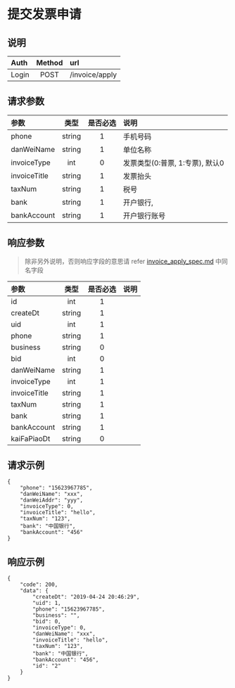 # 提交发票申请

## 说明

|  Auth  |  Method  |  url  |
| :----  | :----:   | :---- |
|  Login  |  POST  |  /invoice/apply  |

## 请求参数

|  参数  |  类型  |  是否必选  |  说明  |
| :---- | :----: | :----:   | :----  |
| phone | string | 1 | 手机号码 |
| danWeiName | string | 1 | 单位名称 |
| invoiceType | int | 0 | 发票类型(0:普票, 1:专票), 默认0 |
| invoiceTitle | string | 1 | 发票抬头 |
| taxNum | string | 1 | 税号 |
| bank | string | 1 | 开户银行, |
| bankAccount | string | 1 | 开户银行账号 |

## 响应参数

> 除非另外说明，否则响应字段的意思请 refer [invoice_apply_spec.md](/invoice_apply_spec.md) 中同名字段

|  参数  |  类型  |  是否必选  |  说明  |
| :---- | :----: | :----:   | :----  |
|  id  |  int  |  1  |  |
|  createDt  |  string  |  1  |  |
|  uid  |  int  |  1  |  |
|  phone  |  string  |  1  |  |
|  business  |  string  |  0  |  |
|  bid  |  int  |  0  |  |
|  danWeiName  |  string  |  1  |  |
|  invoiceType  |  int  |  1  |  |
|  invoiceTitle  |  string  |  1  |  |
|  taxNum  |  string  |  1  |  |
|  bank  |  string  |  1  |  |
|  bankAccount  |  string  |  1  |  |
|  kaiFaPiaoDt  |  string  |  0  |  |

## 请求示例

```
{
    "phone": "15623967785",
    "danWeiName": "xxx",
    "danWeiAddr": "yyy",
    "invoiceType": 0,
    "invoiceTitle": "hello",
    "taxNum": "123",
    "bank": "中国银行",
    "bankAccount": "456"
}
```

## 响应示例

```
{
    "code": 200,
    "data": {
        "createDt": "2019-04-24 20:46:29",
        "uid": 1,
        "phone": "15623967785",
        "business": "",
        "bid": 0,
        "invoiceType": 0,
        "danWeiName": "xxx",
        "invoiceTitle": "hello",
        "taxNum": "123",
        "bank": "中国银行",
        "bankAccount": "456",
        "id": "2"
    }
}
```